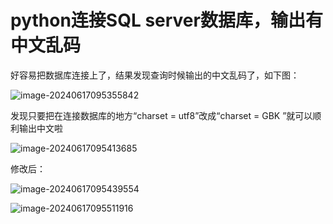 # python连接SQL server数据库，输出有中文乱码

好容易把数据库连接上了，结果发现查询时候输出的中文乱码了，如下图：

![image-20240617095355842](C:\Users\Li\AppData\Roaming\Typora\typora-user-images\image-20240617095355842.png)

发现只要把在连接数据库的地方“charset = utf8”改成“charset = GBK ”就可以顺利输出中文啦

![image-20240617095413685](C:\Users\Li\AppData\Roaming\Typora\typora-user-images\image-20240617095413685.png)

修改后：

![image-20240617095439554](C:\Users\Li\AppData\Roaming\Typora\typora-user-images\image-20240617095439554.png)

![image-20240617095511916](C:\Users\Li\AppData\Roaming\Typora\typora-user-images\image-20240617095511916.png)